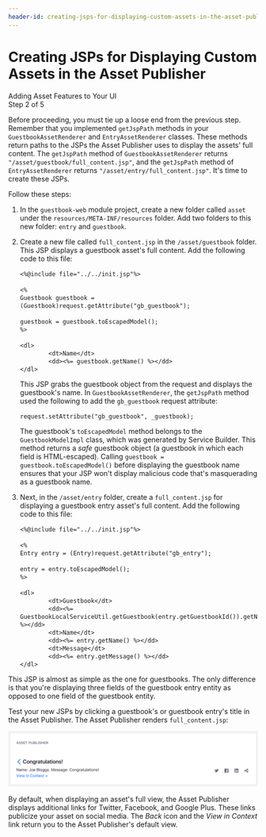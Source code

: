 ```yaml
---
header-id: creating-jsps-for-displaying-custom-assets-in-the-asset-publisher
---
```


# Creating JSPs for Displaying Custom Assets in the Asset Publisher

<div class="learn-path-step">
    <p>Adding Asset Features to Your UI<br>Step 2 of 5</p>
</div>

Before proceeding, you must tie up a loose end from the previous step. Remember 
that you implemented `getJspPath` methods in your `GuestbookAssetRenderer` and `EntryAssetRenderer` classes. These methods return paths to the JSPs the Asset 
Publisher uses to display the assets' full content. The `getJspPath` method of 
`GuestbookAssetRenderer` returns `"/asset/guestbook/full_content.jsp"`, and 
the `getJspPath` method of `EntryAssetRenderer` returns 
`"/asset/entry/full_content.jsp"`. It's time to create these JSPs. 

Follow these steps: 

1.  In the `guestbook-web` module project, create a new folder called `asset` 
    under the `resources/META-INF/resources` folder. Add two folders to this new 
    folder: `entry` and `guestbook`. 

2.  Create a new file called `full_content.jsp` in the `/asset/guestbook` 
    folder. This JSP displays a guestbook asset's full content. Add the 
    following code to this file: 

        <%@include file="../../init.jsp"%>

        <%
        Guestbook guestbook = (Guestbook)request.getAttribute("gb_guestbook");

        guestbook = guestbook.toEscapedModel();
        %>

        <dl>
                <dt>Name</dt>
                <dd><%= guestbook.getName() %></dd>
        </dl>

    This JSP grabs the guestbook object from the request and displays the
    guestbook's name. In `GuestbookAssetRenderer`, the `getJspPath` method used 
    the following to add the `gb_guestbook` request attribute: 

        request.setAttribute("gb_guestbook", _guestbook);

    The guestbook's `toEscapedModel` method belongs to the `GuestbookModelImpl`
    class, which was generated by Service Builder. This method returns a *safe*
    guestbook object (a guestbook in which each field is HTML-escaped). Calling 
    `guestbook = guestbook.toEscapedModel()` before displaying the guestbook 
    name ensures that your JSP won't display malicious code that's masquerading 
    as a guestbook name. 

3.  Next, in the `/asset/entry` folder, create a `full_content.jsp` for 
    displaying a guestbook entry asset's full content. Add the following code to 
    this file:

        <%@include file="../../init.jsp"%>

        <%
        Entry entry = (Entry)request.getAttribute("gb_entry");

        entry = entry.toEscapedModel();
        %>

        <dl>
                <dt>Guestbook</dt>
                <dd><%= GuestbookLocalServiceUtil.getGuestbook(entry.getGuestbookId()).getName() %></dd>
                <dt>Name</dt>
                <dd><%= entry.getName() %></dd>
                <dt>Message</dt>
                <dd><%= entry.getMessage() %></dd>
        </dl>

This JSP is almost as simple as the one for guestbooks. The only difference is
that you're displaying three fields of the guestbook entry entity as opposed to
one field of the guestbook entity. 

Test your new JSPs by clicking a guestbook's or guestbook entry's title in the 
Asset Publisher. The Asset Publisher renders `full_content.jsp`: 

![Figure 1: When you click the title for a guestbook or guestbook entry in the Asset Publisher, your `full_content.jsp` should be displayed.](../../../../images/asset-publisher-full-content.png)

By default, when displaying an asset's full view, the Asset Publisher displays 
additional links for Twitter, Facebook, and Google Plus. These links publicize 
your asset on social media. The *Back* icon and the *View in Context* link 
return you to the Asset Publisher's default view. 
